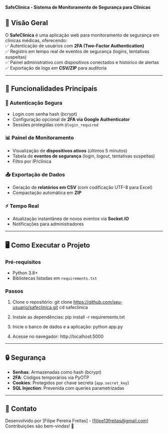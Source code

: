 **SafeClinica - Sistema de Monitoramento de Segurança para Clínicas**

## **📌 Visão Geral**
O **SafeClinica** é uma aplicação web para monitoramento de segurança em clínicas médicas, oferecendo:  
✅ Autenticação de usuários com **2FA (Two-Factor Authentication)**  
✅ Registro em tempo real de eventos de segurança (logins, tentativas suspeitas)  
✅ Painel administrativo com dispositivos conectados e histórico de alertas  
✅ Exportação de logs em **CSV/ZIP** para auditoria  

---

## **🚀 Funcionalidades Principais**
### **🔐 Autenticação Segura**
- Login com senha hash (bcrypt)  
- Configuração opcional de **2FA via Google Authenticator**  
- Sessões protegidas com `@login_required`  

### **📊 Painel de Monitoramento**
- Visualização de **dispositivos ativos** (últimos 5 minutos)  
- Tabela de **eventos de segurança** (login, logout, tentativas suspeitas)  
- Filtro por IP/clínica  

### **📤 Exportação de Dados**
- Geração de **relatórios em CSV** (com codificação UTF-8 para Excel)  
- Compactação automática em **ZIP**  

### **⚡ Tempo Real**
- Atualização instantânea de novos eventos via **Socket.IO**  
- Notificações para administradores  

---

## **🖥️ Como Executar o Projeto**
### **Pré-requisitos**
- Python 3.8+  
- Bibliotecas listadas em `requirements.txt`  

### **Passos**
1. Clone o repositório:
   git clone https://github.com/seu-usuario/safeclinica.git
   cd safeclinica

2. Instale as dependências:
   pip install -r requirements.txt

3. Inicie o banco de dados e a aplicação:
   python app.py

4. Acesse no navegador:
   http://localhost:5000

---

## **🔒 Segurança**
- **Senhas**: Armazenadas como hash (bcrypt)  
- **2FA**: Códigos temporários via PyOTP  
- **Cookies**: Protegidos por chave secreta (`app.secret_key`)  
- **SQL Injection**: Prevenida com queries parametrizadas  

---

## **📧 Contato**
Desenvolvido por [Filipe Pereira Freitas] - [filipe13freitas@gmail.com]  
Contribuições são bem-vindas! 🚀